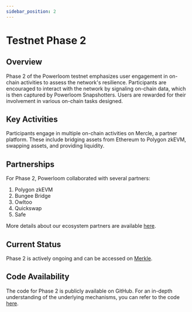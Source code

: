 ```yaml
---
sidebar_position: 2
---
```


# Testnet Phase 2

## Overview
Phase 2 of the Powerloom testnet emphasizes user engagement in on-chain activities to assess the network's resilience. Participants are encouraged to interact with the network by signaling on-chain data, which is then captured by Powerloom Snapshotters. Users are rewarded for their involvement in various on-chain tasks designed.

## Key Activities
Participants engage in multiple on-chain activities on Mercle, a partner platform. These include bridging assets from Ethereum to Polygon zkEVM, swapping assets, and providing liquidity.

## Partnerships
For Phase 2, Powerloom collaborated with several partners:

1. Polygon zkEVM
2. Bungee Bridge
3. Owltoo
4. Quickswap
5. Safe

More details about our ecosystem partners are available [here](https://powerloom.io/ecosystem).

## Current Status
Phase 2 is actively ongoing and can be accessed on [Merkle](https://app.mercle.xyz/powerloom-phase2/events).

## Code Availability
The code for Phase 2 is publicly available on GitHub. For an in-depth understanding of the underlying mechanisms, you can refer to the code [here](https://github.com/PowerLoom/deploy/tree/testnet_phase2).
